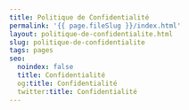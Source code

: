 ```yaml
---
title: Politique de Confidentialité
permalink: '{{ page.fileSlug }}/index.html'
layout: politique-de-confidentialite.html
slug: politique-de-confidentialite
tags: pages
seo:
  noindex: false
  title: Confidentialité
  og:title: Confidentialité
  twitter:title: Confidentialité
---
```



